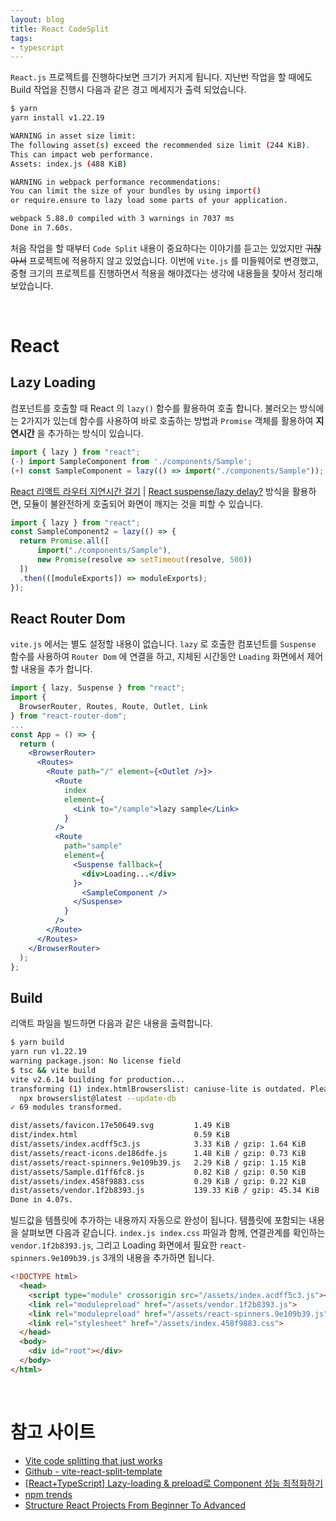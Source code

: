```yaml
---
layout: blog
title: React CodeSplit
tags:
- typescript
---
```


`React.js` 프로젝트를 진행하다보면 크기가 커지게 됩니다. 지난번 작업을 할 때에도 Build 작업을 진행시 다음과 같은 경고 메세지가 출력 되었습니다.

```bash
$ yarn    
yarn install v1.22.19

WARNING in asset size limit: 
The following asset(s) exceed the recommended size limit (244 KiB).
This can impact web performance.
Assets: index.js (488 KiB)

WARNING in webpack performance recommendations: 
You can limit the size of your bundles by using import()
or require.ensure to lazy load some parts of your application.

webpack 5.88.0 compiled with 3 warnings in 7037 ms
Done in 7.60s.
```

처음 작업을 할 때부터 `Code Split` 내용이 중요하다는 이야기를 듣고는 있었지만 <strike>귀찮아서</strike> 프로젝트에 적용하지 않고 있었습니다. 이번에 `Vite.js` 를 미들웨어로 변경했고, 중형 크기의 프로젝트를 진행하면서 적용을 해야겠다는 생각에 내용들을 찾아서 정리해 보았습니다.

<br/>

# React
## Lazy Loading
컴포넌트를 호출할 때 React 의 `lazy()` 함수를 활용하여 호출 합니다. 불러오는 방식에는 2가지가 있는데 함수를 사용하여 바로 호출하는 방법과 `Promise` 객체를 활용하여 **지연시간** 을 추가하는 방식이 있습니다.
```jsx
import { lazy } from "react";
(-) import SampleComponent from './components/Sample';
(+) const SampleComponent = lazy(() => import("./components/Sample"));
```

[React 리액트 라우터 지연시간 걸기](https://dreamcoding.tistory.com/28) | [React suspense/lazy delay?](https://stackoverflow.com/questions/54158994/react-suspense-lazy-delay) 방식을 활용하면, 모듈이 불완전하게 호출되어 화면이 깨지는 것을 피할 수 있습니다.
```jsx
import { lazy } from "react";
const SampleComponent2 = lazy(() => {
  return Promise.all([
      import("./components/Sample"),
      new Promise(resolve => setTimeout(resolve, 500))
  ])
  .then(([moduleExports]) => moduleExports);
});
```

## React Router Dom
`vite.js` 에서는 별도 설정할 내용이 없습니다. `lazy` 로 호출한 컴포넌트를 `Suspense` 함수를  사용하여 `Router Dom` 에 연결을 하고, 지체된 시간동안 `Loading` 화면에서 제어할 내용을 추가 합니다.
```jsx
import { lazy, Suspense } from "react";
import { 
  BrowserRouter, Routes, Route, Outlet, Link 
} from "react-router-dom";
...
const App = () => {
  return (
    <BrowserRouter>
      <Routes>
        <Route path="/" element={<Outlet />}>
          <Route
            index
            element={
              <Link to="/sample">lazy sample</Link>
            }
          />
          <Route
            path="sample"
            element={
              <Suspense fallback={
                <div>Loading...</div>
              }>
                <SampleComponent />
              </Suspense>
            }
          />
        </Route>
      </Routes>
    </BrowserRouter>
  );
};
```

## Build
리액트 파일을 빌드하면 다음과 같은 내용을 출력합니다.
```bash
$ yarn build
yarn run v1.22.19
warning package.json: No license field
$ tsc && vite build
vite v2.6.14 building for production...
transforming (1) index.htmlBrowserslist: caniuse-lite is outdated. Please run:
  npx browserslist@latest --update-db
✓ 69 modules transformed.

dist/assets/favicon.17e50649.svg         1.49 KiB
dist/index.html                          0.59 KiB
dist/assets/index.acdff5c3.js            3.33 KiB / gzip: 1.64 KiB
dist/assets/react-icons.de186dfe.js      1.48 KiB / gzip: 0.73 KiB
dist/assets/react-spinners.9e109b39.js   2.29 KiB / gzip: 1.15 KiB
dist/assets/Sample.d1ff6fc8.js           0.82 KiB / gzip: 0.50 KiB
dist/assets/index.458f9883.css           0.29 KiB / gzip: 0.22 KiB
dist/assets/vendor.1f2b8393.js           139.33 KiB / gzip: 45.34 KiB
Done in 4.07s.
```

빌드값을 템플릿에 추가하는 내용까지 자동으로 완성이 됩니다. 템플릿에 포함되는 내용을 살펴보면 다음과 같습니다. `index.js index.css` 파일과 함께, 연결관계를 확인하는 `vendor.1f2b8393.js`, 그리고 Loading 화면에서 필요한 `react-spinners.9e109b39.js` 3개의 내용을 추가하면 됩니다.

```html
<!DOCTYPE html>
  <head>
    <script type="module" crossorigin src="/assets/index.acdff5c3.js"></script>
    <link rel="modulepreload" href="/assets/vendor.1f2b8393.js">
    <link rel="modulepreload" href="/assets/react-spinners.9e109b39.js">
    <link rel="stylesheet" href="/assets/index.458f9883.css">
  </head>
  <body>
    <div id="root"></div>
  </body>
</html>
```

<br/>

# 참고 사이트
- [Vite code splitting that just works](https://sambitsahoo.com/blog/vite-code-splitting-that-works.html)
- [Github - vite-react-split-template](https://github.com/KrishGarg/vite-react-vendor-split-template)
- [[React+TypeScript] Lazy-loading & preload로 Component 성능 최적화하기](https://velog.io/@olwooz/ReactTypeScript-Lazy-loading-preload%EB%A1%9C-Component-%EC%84%B1%EB%8A%A5-%EC%B5%9C%EC%A0%81%ED%99%94%ED%95%98%EA%B8%B0)
- [npm trends](https://npmtrends.com/normalize.css-vs-reset.css-vs-sanitize.css-vs-styled-normalize)
- [Structure React Projects From Beginner To Advanced](https://blog.webdevsimplified.com/2022-07/react-folder-structure/)
